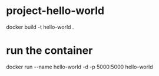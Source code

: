 # project-hello-world

docker build -t hello-world .


# run the container
docker run --name hello-world -d -p 5000:5000 hello-world
